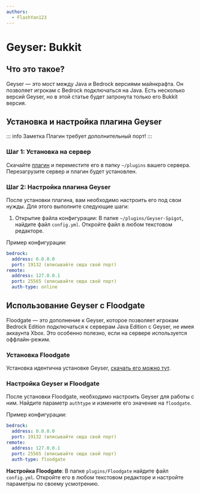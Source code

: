 ```yaml
---
authors:
  - FlashYan123
---
```


# Geyser: Bukkit

## Что это такое?

Geyser — это мост между Java и Bedrock версиями майнкрафта. Он позволяет игрокам с Bedrock подключаться на Java. Есть несколько версий Geyser, но в этой статье будет затронута только его Bukkit версия.

## Установка и настройка плагина Geyser

::: info Заметка
Плагин требует дополнительный порт!
:::

### Шаг 1: Установка на сервер

Скачайте [плагин](https://geysermc.org/download) и переместите его в папку `~/plugins` вашего сервера. Перезагрузите сервер и плагин будет установлен.

### Шаг 2: Настройка плагина Geyser

После установки плагина, вам необходимо настроить его под свои нужды. Для этого выполните следующие шаги:

1. Открытие файла конфигурации:
В папке `~/plugins/Geyser-Spigot`, найдите файл `config.yml`.
Откройте файл в любом текстовом редакторе.

Пример конфигурации:

```yaml
bedrock:
  address: 0.0.0.0
  port: 19132 (вписывайте сюда свой порт)
remote:
  address: 127.0.0.1
  port: 25565 (вписывайте сюда свой порт)
  auth-type: online
```

## Использование Geyser с Floodgate

Floodgate — это дополнение к Geyser, которое позволяет игрокам Bedrock Edition подключаться к серверам Java Edition с Geyser, не имея аккаунта Xbox. Это особенно полезно, если на сервере используется оффлайн-режим.

### Установка Floodgate

Установка идентична установке Geyser, [скачать его можно тут](https://geysermc.org/download#floodgate).

### Настройка Geyser и Floodgate

После установки Floodgate, необходимо настроить Geyser для работы с ним. Найдите параметр `authtype` и измените его значение на `floodgate`.

Пример конфигурации:

```yaml
bedrock:
  address: 0.0.0.0
  port: 19132 (вписывайте сюда свой порт)
remote:
  address: 127.0.0.1
  port: 25565 (вписывайте сюда свой порт)
  auth-type: floodgate
```

**Настройка Floodgate**:
В папке `plugins/Floodgate` найдите файл `config.yml`.
Откройте его в любом текстовом редакторе и настройте параметры по своему усмотрению.
